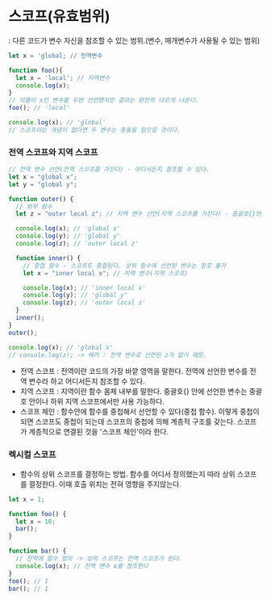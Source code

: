 # 스코프(유효범위)

: 다른 코드가 변수 자신을 참조할 수 있는 범위.(변수, 매개변수가 사용될 수 있는 범위)

```javascript
let x = 'global; // 전역변수

function foo(){
  let x = 'local'; // 지역변수
  console.log(x);
}
// 이름이 x인 변수를 두번 선언했지만 결과는 완전히 다르게 나온다.
foo(); // 'local'

console.log(x); // 'global'
// 스코프라는 개념이 없다면 두 변수는 충돌을 일으킬 것이다.
```

### 전역 스코프와 지역 스코프

```javascript
// 전역 변수 선언(전역 스코프를 가진다) - 어디서든지 참조할 수 있다.
let x = "global x";
let y = "global y";

function outer() {
  // 외부 함수
  let z = "outer local z"; // 지역 변수 선언(지역 스코프를 가진다) - 중괄호{}안과 하위 지역 스코프에서만 유효하다.

  console.log(x); // 'global x'
  console.log(y); // 'global y'
  console.log(z); // 'outer local z'

  function inner() {
    // 중첩 함수 - 스코프도 중첩된다. 상위 함수에 선언된 변수는 참조 불가
    let x = "inner local x"; // 지역 변수(지역 스코프)

    console.log(x); // 'inner local x'
    console.log(y); // 'global y'
    console.log(z); // 'outer local z'
  }
  inner();
}
outer();

console.log(x); // 'global x'
// console.log(z); -> 에러 : 전역 변수로 선언된 z가 없기 때문.
```

- 전역 스코프 : 전역이란 코드의 가장 바깥 영역을 말한다. 전역에 선언한 변수를 전역 변수라 하고 어디서든지 참조할 수 있다.
- 지역 스코프 : 지역이란 함수 몸체 내부를 말한다. 중괄호{} 안에 선언한 변수는 중괄호 안이나 하위 지역 스코프에서만 사용 가능하다.
- 스코프 체인 : 함수안에 함수를 중첩해서 선언할 수 있다(중첩 함수). 이렇게 중첩이 되면 스코프도 중첩이 되는데 스코프의 중첩에 의해 계층적 구조를 갖는다. 스코프가 계층적으로 연결된 것을 '스코프 체인'이라 한다.

### 렉시컬 스코프

- 함수의 상위 스코프를 결정하는 방법. 함수를 어디서 정의했는지 따라 상위 스코프를 결정한다. 이때 호출 위치는 전혀 영향을 주지않는다.

```javascript
let x = 1;

function foo() {
  let x = 10;
  bar();
}

function bar() {
  // 전역에 함수 정의 -> 상위 스코프는 전역 스코프가 된다.
  console.log(x); // 전역 변수 x를 참조한다
}
foo(); // 1
bar(); // 1
```
